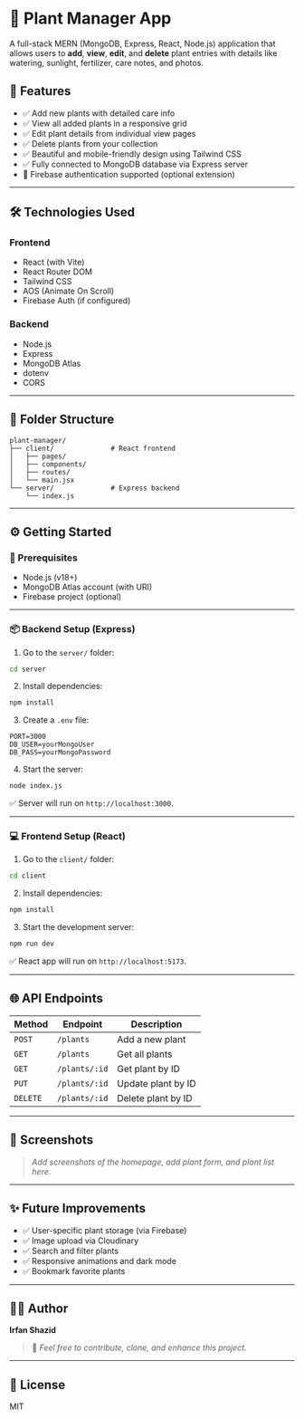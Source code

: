 # 🌿 Plant Manager App

A full-stack MERN (MongoDB, Express, React, Node.js) application that allows users to **add**, **view**, **edit**, and **delete** plant entries with details like watering, sunlight, fertilizer, care notes, and photos.

## 🚀 Features

- ✅ Add new plants with detailed care info
- ✅ View all added plants in a responsive grid
- ✅ Edit plant details from individual view pages
- ✅ Delete plants from your collection
- ✅ Beautiful and mobile-friendly design using Tailwind CSS
- ✅ Fully connected to MongoDB database via Express server
- 🔐 Firebase authentication supported (optional extension)

---

## 🛠️ Technologies Used

### Frontend
- React (with Vite)
- React Router DOM
- Tailwind CSS
- AOS (Animate On Scroll)
- Firebase Auth (if configured)

### Backend
- Node.js
- Express
- MongoDB Atlas
- dotenv
- CORS

---

## 📁 Folder Structure

```
plant-manager/
├── client/              # React frontend
│   ├── pages/
│   ├── components/
│   ├── routes/
│   └── main.jsx
└── server/              # Express backend
    └── index.js
```

---

## ⚙️ Getting Started

### 🔧 Prerequisites

- Node.js (v18+)
- MongoDB Atlas account (with URI)
- Firebase project (optional)

---

### 📦 Backend Setup (Express)

1. Go to the `server/` folder:

```bash
cd server
```

2. Install dependencies:

```bash
npm install
```

3. Create a `.env` file:

```env
PORT=3000
DB_USER=yourMongoUser
DB_PASS=yourMongoPassword
```

4. Start the server:

```bash
node index.js
```

✅ Server will run on `http://localhost:3000`.

---

### 💻 Frontend Setup (React)

1. Go to the `client/` folder:

```bash
cd client
```

2. Install dependencies:

```bash
npm install
```

3. Start the development server:

```bash
npm run dev
```

✅ React app will run on `http://localhost:5173`.

---

## 🌐 API Endpoints

| Method | Endpoint             | Description         |
|--------|----------------------|---------------------|
| `POST` | `/plants`            | Add a new plant     |
| `GET`  | `/plants`            | Get all plants      |
| `GET`  | `/plants/:id`        | Get plant by ID     |
| `PUT`  | `/plants/:id`        | Update plant by ID  |
| `DELETE` | `/plants/:id`      | Delete plant by ID  |

---

## 📸 Screenshots

> _Add screenshots of the homepage, add plant form, and plant list here._

---

## ✨ Future Improvements

- ✅ User-specific plant storage (via Firebase)
- ✅ Image upload via Cloudinary
- ✅ Search and filter plants
- ✅ Responsive animations and dark mode
- ✅ Bookmark favorite plants

---

## 🧑‍💻 Author

**Irfan Shazid**

> 💬 _Feel free to contribute, clone, and enhance this project._

---

## 📜 License

MIT